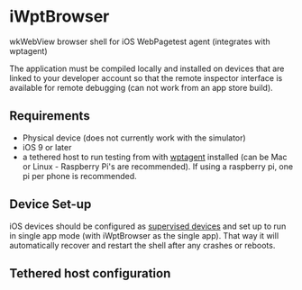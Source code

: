 # iWptBrowser
wkWebView browser shell for iOS WebPagetest agent (integrates with wptagent)

The application must be compiled locally and installed on devices that are linked to your developer account so that the remote inspector interface is available for remote debugging (can not work from an app store build).

## Requirements
* Physical device (does not currently work with the simulator)
* iOS 9 or later
* a tethered host to run testing from with [wptagent](https://github.com/WPO-Foundation/wptagent) installed (can be Mac or Linux - Raspberry Pi's are recommended).  If using a raspberry pi, one pi per phone is recommended.

## Device Set-up
iOS devices should be configured as [supervised devices](https://www.howtogeek.com/252286/how-to-put-an-iphone-or-ipad-into-supervised-mode-to-unlock-powerful-management-features/) and set up to run in single app mode (with iWptBrowser as the single app).  That way it will automatically recover and restart the shell after any crashes or reboots.

## Tethered host configuration
